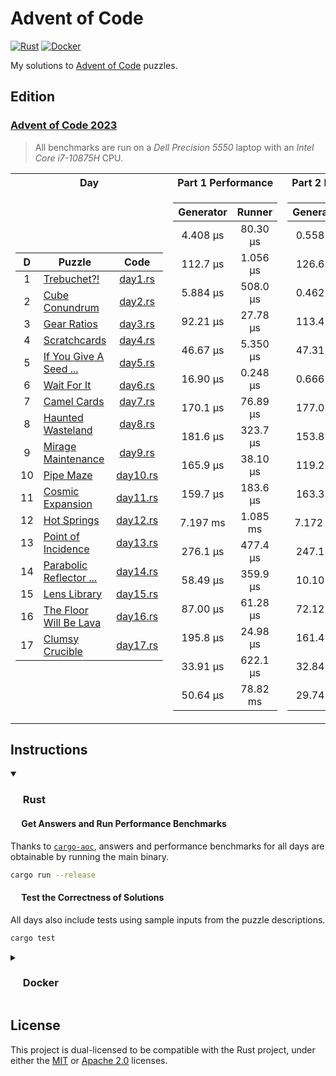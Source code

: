 # Advent of Code

<p align="left">
  <a href="https://github.com/AndrejOrsula/aoc/actions/workflows/rust.yml">   <img alt="Rust"   src="https://github.com/AndrejOrsula/aoc/actions/workflows/rust.yml/badge.svg"></a>
  <a href="https://github.com/AndrejOrsula/aoc/actions/workflows/docker.yml"> <img alt="Docker" src="https://github.com/AndrejOrsula/aoc/actions/workflows/docker.yml/badge.svg"></a>
</p>

My solutions to [Advent of Code](https://adventofcode.com) puzzles.

## Edition

### [Advent of Code 2023](https://adventofcode.com/2023)

> All benchmarks are run on a *Dell Precision 5550* laptop with an *Intel Core i7-10875H* CPU.

<table>
<tr><th>Day</th><th>Part 1 Performance</th><th>Part 2 Performance</th></tr>
<tr><td>

|   D   | Puzzle                                                          |               Code               |
| :---: | --------------------------------------------------------------- | :------------------------------: |
|   1   | [Trebuchet?!](https://adventofcode.com/2023/day/1)              |  [day1.rs](aoc2023/src/day1.rs)  |
|   2   | [Cube Conundrum](https://adventofcode.com/2023/day/2)           |  [day2.rs](aoc2023/src/day2.rs)  |
|   3   | [Gear Ratios](https://adventofcode.com/2023/day/3)              |  [day3.rs](aoc2023/src/day3.rs)  |
|   4   | [Scratchcards](https://adventofcode.com/2023/day/4)             |  [day4.rs](aoc2023/src/day4.rs)  |
|   5   | [If You Give A Seed ...](https://adventofcode.com/2023/day/5)   |  [day5.rs](aoc2023/src/day5.rs)  |
|   6   | [Wait For It](https://adventofcode.com/2023/day/6)              |  [day6.rs](aoc2023/src/day6.rs)  |
|   7   | [Camel Cards](https://adventofcode.com/2023/day/7)              |  [day7.rs](aoc2023/src/day7.rs)  |
|   8   | [Haunted Wasteland](https://adventofcode.com/2023/day/8)        |  [day8.rs](aoc2023/src/day8.rs)  |
|   9   | [Mirage Maintenance](https://adventofcode.com/2023/day/9)       |  [day9.rs](aoc2023/src/day9.rs)  |
|  10   | [Pipe Maze](https://adventofcode.com/2023/day/10)               | [day10.rs](aoc2023/src/day10.rs) |
|  11   | [Cosmic Expansion](https://adventofcode.com/2023/day/11)        | [day11.rs](aoc2023/src/day11.rs) |
|  12   | [Hot Springs](https://adventofcode.com/2023/day/12)             | [day12.rs](aoc2023/src/day12.rs) |
|  13   | [Point of Incidence](https://adventofcode.com/2023/day/13)      | [day13.rs](aoc2023/src/day13.rs) |
|  14   | [Parabolic Reflector ...](https://adventofcode.com/2023/day/14) | [day14.rs](aoc2023/src/day14.rs) |
|  15   | [Lens Library](https://adventofcode.com/2023/day/15)            | [day15.rs](aoc2023/src/day15.rs) |
|  16   | [The Floor Will Be Lava](https://adventofcode.com/2023/day/16)  | [day16.rs](aoc2023/src/day16.rs) |
|  17   | [Clumsy Crucible](https://adventofcode.com/2023/day/17)         | [day17.rs](aoc2023/src/day17.rs) |

</td><td>

| Generator |  Runner  |
| :-------: | :------: |
| 4.408 µs  | 80.30 µs |
| 112.7 µs  | 1.056 µs |
| 5.884 µs  | 508.0 µs |
| 92.21 µs  | 27.78 µs |
| 46.67 µs  | 5.350 µs |
| 16.90 µs  | 0.248 µs |
| 170.1 µs  | 76.89 µs |
| 181.6 µs  | 323.7 µs |
| 165.9 µs  | 38.10 µs |
| 159.7 µs  | 183.6 µs |
| 7.197 ms  | 1.085 ms |
| 276.1 µs  | 477.4 µs |
| 58.49 µs  | 359.9 µs |
| 87.00 µs  | 61.28 µs |
| 195.8 µs  | 24.98 µs |
| 33.91 µs  | 622.1 µs |
| 50.64 µs  | 78.82 ms |

</td><td>

| Generator |  Runner  |
| :-------: | :------: |
| 0.558 µs  | 930.2 µs |
| 126.6 µs  | 1.347 µs |
| 0.462 µs  | 437.1 µs |
| 113.4 µs  | 27.97 µs |
| 47.31 µs  | 22.520 s |
| 0.666 µs  | 0.659 µs |
| 177.0 µs  | 66.30 µs |
| 153.8 µs  | 1.069 ms |
| 119.2 µs  | 45.94 µs |
| 163.3 µs  | 222.8 µs |
| 7.172 ms  | 1.080 ms |
| 247.1 µs  | 8.984 ms |
| 10.10 µs  | 192.8 µs |
| 72.12 µs  | 38.33 ms |
| 161.4 µs  | 128.9 µs |
| 32.84 µs  | 20.16 ms |
| 29.74 µs  | 289.0 ms |

</td></tr>
</table>

## Instructions

<details open>
<summary><h3><a href="#-rust"><img src="https://rustacean.net/assets/rustacean-flat-noshadow.svg" width="16" height="16"></a> Rust</h3></summary>

#### <a href="#-test-the-correctness-of-solutions"><img src="https://www.svgrepo.com/show/271355/rocket-ship-rocket.svg" width="14" height="14"></a> Get Answers and Run Performance Benchmarks

Thanks to [`cargo-aoc`](https://github.com/gobanos/cargo-aoc), answers and performance benchmarks for all days are obtainable by running the main binary.

```bash
cargo run --release
```

#### <a href="#-test-the-correctness-of-solutions"><img src="https://www.svgrepo.com/show/269868/lab.svg" width="14" height="14"></a> Test the Correctness of Solutions

All days also include tests using sample inputs from the puzzle descriptions.

```bash
cargo test
```

</details>

<details>
<summary><h3><a href="#-docker"><img src="https://www.svgrepo.com/show/448221/docker.svg" width="16" height="16"></a> Docker</h3></summary>

> To install [Docker](https://docs.docker.com/get-docker) on your system, you can run [`.docker/host/install_docker.bash`](.docker/host/install_docker.bash) to configure Docker with NVIDIA GPU support.
>
> ```bash
> .docker/host/install_docker.bash
> ```

#### Build Image

To build a new Docker image from [`Dockerfile`](Dockerfile), you can run [`.docker/build.bash`](.docker/build.bash) as shown below.

```bash
.docker/build.bash ${TAG:-latest} ${BUILD_ARGS}
```

#### Run Container

To run the Docker container, you can use [`.docker/run.bash`](.docker/run.bash) as shown below.

```bash
.docker/run.bash ${TAG:-latest} ${CMD}
```

#### Run Dev Container

To run the Docker container in a development mode (source code mounted as a volume), you can use [`.docker/dev.bash`](.docker/dev.bash) as shown below.

```bash
.docker/dev.bash ${TAG:-latest} ${CMD}
```

As an alternative, VS Code users familiar with [Dev Containers](https://code.visualstudio.com/docs/devcontainers/containers) can modify the included [`.devcontainer/devcontainer.json`](.devcontainer/devcontainer.json) to their needs. For convenience, [`.devcontainer/open.bash`](.devcontainer/open.bash) script is available to open this repository as a Dev Container in VS Code.

```bash
.devcontainer/open.bash
```

#### Join Container

To join a running Docker container from another terminal, you can use [`.docker/join.bash`](.docker/join.bash) as shown below.

```bash
.docker/join.bash ${CMD:-bash}
```

</details>

## License

This project is dual-licensed to be compatible with the Rust project, under either the [MIT](LICENSE-MIT) or [Apache 2.0](LICENSE-APACHE) licenses.
